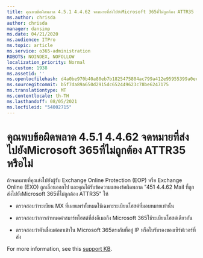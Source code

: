 ```yaml
---
title: คุณพบข้อผิดพลาด 4.5.1 4.4.62 จดหมายที่ส่งไปยังMicrosoft 365ที่ไม่ถูกต้อง ATTR35 หรือไม่
ms.author: chrisda
author: chrisda
manager: dansimp
ms.date: 04/21/2020
ms.audience: ITPro
ms.topic: article
ms.service: o365-administration
ROBOTS: NOINDEX, NOFOLLOW
localization_priority: Normal
ms.custom: 1938
ms.assetid: ''
ms.openlocfilehash: d4a0be970b40a80eb7b1825475804ac799a412e95955399a0ee120ae0d2a12df
ms.sourcegitcommit: b5f7da89a650d2915dc652449623c78be6247175
ms.translationtype: MT
ms.contentlocale: th-TH
ms.lasthandoff: 08/05/2021
ms.locfileid: "54002715"
---
```

# <a name="are-you-seeing-error-451-4462-mail-sent-to-the-wrong-microsoft-365-region-attr35"></a>คุณพบข้อผิดพลาด 4.5.1 4.4.62 จดหมายที่ส่งไปยังMicrosoft 365ที่ไม่ถูกต้อง ATTR35 หรือไม่

ถ้าจดหมายที่คุณส่งไปยังผู้รับ Exchange Online Protection (EOP) หรือ Exchange Online (EXO) ถูกเลื่อนออกไป และคุณได้รับข้อความแสดงข้อผิดพลาด "451 4.4.62 Mail ที่ถูกส่งไปยังMicrosoft 365ที่ไม่ถูกต้อง ATTR35" ให้

- ตรวจสอบว่าระเบียน MX ที่เผยแพร่ทั้งหมดใช้เฉพาะระเบียนโฮสต์ที่มอบหมายเท่านั้น

- ตรวจสอบว่าการกําหนดค่าสมาร์ทโฮสต์ที่ส่งอีเมลถึง Microsoft 365ใช้ระเบียนโฮสต์เดียวกัน

- ตรวจสอบว่าตัวเชื่อมต่อขาเข้าใน Microsoft 365ตรงกับที่อยู่ IP หรือใบรับรองของเซิร์ฟเวอร์ที่ส่ง

For more information, see this [support KB](https://support.microsoft.com/help/4057301/attr35-response-code-when-mail-is-sent-to-eop-exo).
